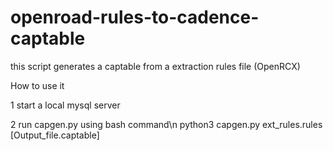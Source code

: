 # openroad-rules-to-cadence-captable

this script generates a captable from a extraction rules file (OpenRCX) 

How to use it

1 start a local mysql server 

2 run capgen.py using bash command\n
python3 capgen.py ext_rules.rules [Output_file.captable]


